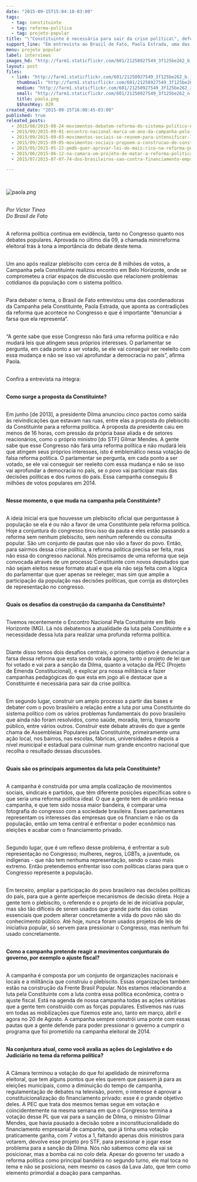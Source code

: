 ```yaml
---
date: "2015-09-15T15:04:10-03:00"
tags:
  - tag: constituinte
  - tag: reforma-política
  - tag: projeto-popular
title: "\"Constituinte é necessária para sair da crise política\", defende ativista"
support_line: "Em entrevista ao Brasil de Fato, Paola Estrada, uma das coordenadoras da Campanha pela Constituinte, aponta que Congresso não tem interesse em realizar uma reforma política que aprofunde a democracia no país."
menu: projeto popular
label: interviews
images_hd: "http://farm1.staticflickr.com/601/21258927549_3f125be262_b.jpg"
layout: post
files:
  - link: "http://farm1.staticflickr.com/601/21258927549_3f125be262_b.jpg"
    thumbnail: "http://farm1.staticflickr.com/601/21258927549_3f125be262_t.jpg"
    medium: "http://farm1.staticflickr.com/601/21258927549_3f125be262_z.jpg"
    small: "http://farm1.staticflickr.com/601/21258927549_3f125be262_n.jpg"
    title: paola.png
    $$hashKey: 02R
created_date: "2015-09-15T16:08:45-03:00"
published: true
releated_posts:
  - 2015/08/2015-08-24-movimentos-debatem-reforma-do-sistema-politico-em-feira-de-santana.md
  - 2015/09/2015-09-01-encontro-nacional-marca-um-ano-da-campanha-pelo-plebiscito-constituinte.md
  - 2015/09/2015-09-03-movimentos-sociais-se-reunem-para-intensificar-luta-pela-constituinte.md
  - 2015/09/2015-09-05-movimentos-sociais-propoem-a-construcao-de-constituintes-populares.md
  - 2015/05/2015-05-22-pmdb-quer-aprovar-lei-do-mais-rico-na-reforma-politica.md
  - 2015/06/2015-06-12-na-camara-um-projeto-de-matar-a-reforma-politica.md
  - 2015/07/2015-07-07-74-dos-brasileiros-sao-contra-financiamento-empresarial-de-campanhas-diz-datafolha.md

---
```

<p>&nbsp;</p>

<p><img alt="paola.png" src="http://farm1.staticflickr.com/601/21258927549_3f125be262_b.jpg" /></p>

<p><br />
<em>Por Victor Tineo<br />
Do Brasil de Fato</em></p>

<p><br />
A reforma pol&iacute;tica continua em evid&ecirc;ncia, tanto no Congresso quanto nos debates populares. Aprovada no &uacute;ltimo dia 09, a chamada minirreforma eleitoral tr&aacute;s &agrave; tona a import&acirc;ncia do debate deste tema.&nbsp;</p>

<p><br />
Um ano ap&oacute;s realizar plebiscito com cerca de 8 milh&otilde;es de votos, a Campanha pela Constituinte realizou encontro em Belo Horizonte, onde se comprometeu a criar espa&ccedil;os de discuss&atilde;o que relacionem problemas cotidianos da popula&ccedil;&atilde;o com o sistema pol&iacute;tico.</p>

<p><br />
Para debater o tema, o Brasil de Fato entrevistou uma das coordenadoras da Campanha pela Constituinte, Paola Estrada, que aponta as contradi&ccedil;&otilde;es da reforma que acontece no Congresso e que &eacute; importante &ldquo;denunciar a farsa que ela representa&rdquo;.</p>

<p><br />
&ldquo;A gente sabe que esse Congresso n&atilde;o far&aacute; uma reforma pol&iacute;tica e n&atilde;o mudar&aacute; leis que atingem seus pr&oacute;prios interesses. O parlamentar se pergunta, em cada ponto a ser votado, se ele vai conseguir ser reeleito com essa mudan&ccedil;a e n&atilde;o se isso vai aprofundar a democracia no pa&iacute;s&rdquo;, afirma Paola.</p>

<p><br />
Confira a entrevista na &iacute;ntegra:</p>

<p><br />
<strong>Como surge a proposta da Constituinte?</strong></p>

<p><br />
Em junho [de 2013], a presidente Dilma anunciou cinco pactos como sa&iacute;da &agrave;s reivindica&ccedil;&otilde;es que estavam nas ruas, entre elas a proposta do plebiscito da Constituinte para a reforma pol&iacute;tica. A proposta da presidente caiu em menos de 16 horas, com press&atilde;o da pr&oacute;pria base aliada e de setores reacion&aacute;rios, como o pr&oacute;prio ministro [do STF] Gilmar Mendes. A gente sabe que esse Congresso n&atilde;o far&aacute; uma reforma pol&iacute;tica e n&atilde;o mudar&aacute; leis que atingem seus pr&oacute;prios interesses, isto &eacute; emblem&aacute;tico nessa vota&ccedil;&atilde;o de falsa reforma pol&iacute;tica. O parlamentar se pergunta, em cada ponto a ser votado, se ele vai conseguir ser reeleito com essa mudan&ccedil;a e n&atilde;o se isso vai aprofundar a democracia no pa&iacute;s, se o povo vai participar mais das decis&otilde;es pol&iacute;ticas e dos rumos do pa&iacute;s. Essa campanha conseguiu 8 milh&otilde;es de votos populares em 2014.</p>

<p><br />
<strong>Nesse momento, o que muda na campanha pela Constituinte?</strong></p>

<p><br />
A ideia inicial era que houvesse um plebiscito oficial que perguntasse &agrave; popula&ccedil;&atilde;o se ela &eacute; ou n&atilde;o a favor de uma Constituinte pela reforma pol&iacute;tica. Hoje a conjuntura do congresso tirou isso da pauta e eles est&atilde;o passando a reforma sem nenhum plebiscito, sem nenhum referendo ou consulta popular. S&atilde;o um conjunto de pautas que n&atilde;o v&atilde;o a favor do povo. Ent&atilde;o, para sairmos dessa crise pol&iacute;tica, a reforma pol&iacute;tica precisa ser feita, mas n&atilde;o essa do congresso nacional. N&oacute;s precisamos de uma reforma que seja convocada atrav&eacute;s de um processo Constituinte com novos deputados que n&atilde;o sejam eleitos nesse formato atual e que ela n&atilde;o seja feita com a l&oacute;gica do parlamentar que quer apenas se reeleger, mas sim que amplie a participa&ccedil;&atilde;o da popula&ccedil;&atilde;o nas decis&otilde;es pol&iacute;ticas, que corrija as distor&ccedil;&otilde;es de representa&ccedil;&atilde;o no congresso.</p>

<p><br />
<strong>Quais os desafios da constru&ccedil;&atilde;o da campanha da Constituinte?</strong></p>

<p><br />
Tivemos recentemente o Encontro Nacional Pela Constituinte em Belo Horizonte (MG). L&aacute; n&oacute;s debatemos a atualidade da luta pela Constituinte e a necessidade dessa luta para realizar uma profunda reforma pol&iacute;tica.</p>

<p><br />
Diante disso temos dois desafios centrais, o primeiro objetivo &eacute; denunciar a farsa dessa reforma que esta sendo votada agora, tanto o projeto de lei que foi votado e vai para a san&ccedil;&atilde;o da Dilma, quanto a vota&ccedil;&atilde;o da PEC (Projeto de Emenda Constitucional), e explicar pra nossa milit&acirc;ncia e fazer campanhas pedag&oacute;gicas do que esta em jogo ali e destacar que a Constituinte &eacute; necess&aacute;ria para sair da crise pol&iacute;tica.</p>

<p><br />
Em segundo lugar, construir um amplo processo a partir das bases e debater com o povo brasileiro a rela&ccedil;&atilde;o entre a luta por uma Constituinte do sistema pol&iacute;tico com os v&aacute;rios problemas fundamentais do povo brasileiro que ainda n&atilde;o foram resolvidos, como sa&uacute;de, moradia, terra, transporte p&uacute;blico, entre v&aacute;rios outros. Construir este debate atrav&eacute;s do que a gente chama de Assembleias Populares pela Constituinte, primeiramente uma a&ccedil;&atilde;o local, nos bairros, nas escolas, f&aacute;bricas, universidades e depois a n&iacute;vel municipal e estadual para culminar num grande encontro nacional que recolha o resultado dessas discuss&otilde;es.</p>

<p><br />
<strong>Quais s&atilde;o os principais argumentos da luta pela Constituinte?</strong></p>

<p><br />
A campanha &eacute; constru&iacute;da por uma ampla coaliza&ccedil;&atilde;o de movimentos sociais, sindicais e partidos, que t&ecirc;m diferente posi&ccedil;&otilde;es espec&iacute;ficas sobre o que seria uma reforma pol&iacute;tica ideal. O que a gente tem de unit&aacute;rio nessa campanha, e que tem sido nossa maior bandeira, &eacute; comparar uma fotografia do congresso com a sociedade brasileira. Esses parlamentares representam os interesses das empresas que os financiam e n&atilde;o os da popula&ccedil;&atilde;o, ent&atilde;o um tema central &eacute; enfrentar o poder econ&ocirc;mico nas elei&ccedil;&otilde;es e acabar com o financiamento privado.</p>

<p><br />
Segundo lugar, que &eacute; um reflexo desse problema, &eacute; enfrentar a sub representa&ccedil;&atilde;o no Congresso; mulheres, negros, LGBTs, a juventude, os ind&iacute;genas - que n&atilde;o tem nenhuma representa&ccedil;&atilde;o, sendo o caso mais extremo. Ent&atilde;o pretendemos enfrentar isso com pol&iacute;ticas claras para que o Congresso represente a popula&ccedil;&atilde;o.</p>

<p><br />
Em terceiro, ampliar a participa&ccedil;&atilde;o do povo brasileiro nas decis&otilde;es pol&iacute;ticas do pa&iacute;s, para que a gente aperfei&ccedil;oe mecanismos de decis&atilde;o direta. Hoje a gente tem o plebiscito, o referendo e o projeto de lei de iniciativa popular, mas s&atilde;o t&atilde;o dif&iacute;ceis de serem usados que grande parte das coisas essenciais que podem alterar concretamente a vida do povo n&atilde;o s&atilde;o do conhecimento p&uacute;blico. At&eacute; hoje, nunca foram usados projetos de leis de iniciativa popular, s&oacute; servem para pressionar o Congresso, mas nenhum foi usado concretamente.</p>

<p><br />
<strong>Como a campanha pretende reagir a movimentos conjunturais do governo, por exemplo o ajuste fiscal?</strong></p>

<p><br />
A campanha &eacute; composta por um conjunto de organiza&ccedil;&otilde;es nacionais e locais e a milit&acirc;ncia que construiu o plebiscito. Essas organiza&ccedil;&otilde;es tamb&eacute;m est&atilde;o na constru&ccedil;&atilde;o da Frente Brasil Popular. N&oacute;s estamos relacionando a luta pela Constituinte com a luta contra essa pol&iacute;tica econ&ocirc;mica, contra o ajuste fiscal. Est&aacute; na agenda de nossa campanha todas as a&ccedil;&otilde;es unit&aacute;rias que a gente tem constru&iacute;do com as for&ccedil;as populares. Estivemos nas ruas em todas as mobiliza&ccedil;&otilde;es que fizemos este ano, tanto em mar&ccedil;o, abril e agora no 20 de Agosto. A campanha sempre constr&oacute;i uma ponte com essas pautas que a gente defende para poder pressionar o governo a cumprir o programa que foi prometido na campanha eleitoral de 2014.</p>

<p><br />
<strong>Na conjuntura atual, como voc&ecirc; avalia as a&ccedil;&otilde;es do Legislativo e do Judici&aacute;rio no tema da reforma pol&iacute;tica?</strong></p>

<p><br />
A C&acirc;mara terminou a vota&ccedil;&atilde;o do que foi apelidado de minirreforma eleitoral, que tem alguns pontos que eles querem que passem j&aacute; para as elei&ccedil;&otilde;es municipais, como a diminui&ccedil;&atilde;o do tempo de campanha, regulamenta&ccedil;&atilde;o de debates na televis&atilde;o, por&eacute;m, o interesse &eacute; aprovar a constituicionaliza&ccedil;&atilde;o do financiamento privado: esse &eacute; o grande objetivo deles. A PEC que trata dos mesmos temas segue em vota&ccedil;&atilde;o e coincidentemente na mesma semana em que o Congresso termina a vota&ccedil;&atilde;o desse PL que vai para a san&ccedil;&atilde;o de Dilma, o ministro Gilmar Mendes, que havia pausado a decis&atilde;o sobre a inconstitucionalidade do financiamento empresarial de campanha, que j&aacute; tinha uma vota&ccedil;&atilde;o praticamente ganha, com 7 votos a 1, faltando apenas dois ministros para votarem, devolve esse projeto pro STF, para pressionar e jogar esse problema para a san&ccedil;&atilde;o da Dilma. N&oacute;s n&atilde;o sabemos como ela vai se posicionar, mas a bomba cai no colo dela. Apesar do governo ter usado a reforma pol&iacute;tica como principal bandeira no segundo turno, ele mal toca no tema e n&atilde;o se posiciona, nem mesmo os casos da Lava Jato, que tem como elemento primordial a doa&ccedil;&atilde;o para campanhas.</p>
